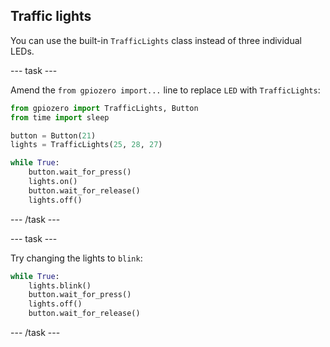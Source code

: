 ## Traffic lights

You can use the built-in `TrafficLights` class instead of three individual LEDs.

\--- task \---

Amend the `from gpiozero import...` line to replace `LED` with `TrafficLights`:

```python
from gpiozero import TrafficLights, Button
from time import sleep

button = Button(21)
lights = TrafficLights(25, 28, 27)

while True:
    button.wait_for_press()
    lights.on()
    button.wait_for_release()
    lights.off()
```

\--- /task \---

\--- task \---

Try changing the lights to `blink`:

```python
while True:
    lights.blink()
    button.wait_for_press()
    lights.off()
    button.wait_for_release()
```

\--- /task \---